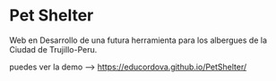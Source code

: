 # Pet Shelter

Web  en Desarrollo de una futura herramienta para los albergues de la Ciudad de Trujillo-Peru.

puedes ver la demo --> https://educordova.github.io/PetShelter/